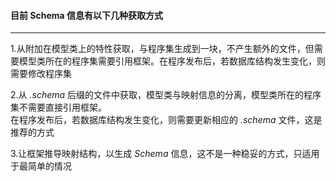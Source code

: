 ﻿


#### 目前 Schema 信息有以下几种获取方式 
***
 1.从附加在模型类上的特性获取，与程序集生成到一块，不产生额外的文件，但需要模型类所在的程序集需要引用框架。在程序发布后，若数据库结构发生变化，则需要修改程序集

 2.从 *.schema* 后缀的文件中获取，模型类与映射信息的分离，模型类所在的程序集不需要直接引用框架。  
在程序发布后，若数据库结构发生变化，则需要更新相应的 *.schema*  文件，这是推荐的方式

 3.让框架推导映射结构，以生成 *Schema* 信息，这不是一种稳妥的方式，只适用于最简单的情况

